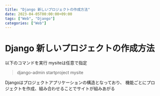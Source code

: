 ```yaml
---
title: "Django 新しいプロジェクトの作成方法"
date: 2023-04-05T00:00:00+09:00
tags: ["Web", "Django"]
categories: ["Web"]
---
```

# Django 新しいプロジェクトの作成方法

以下のコマンドを実行 mysiteは任意で指定
> django-admin startproject mysite

Djangoはプロジェクトアプリケーションの構造となっており、
機能ごとにプロジェクトを作成、組み合わせることでサイトが組みあがる